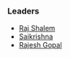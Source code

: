 ### Leaders
* [Raj Shalem](mailto:raj.shalem@owasp.org)
* [Saikrishna](mailto:saikrishna.gobburi@owasp.org)
* [Rajesh Gopal](mailto:rajesh.gopal@owasp.org)

